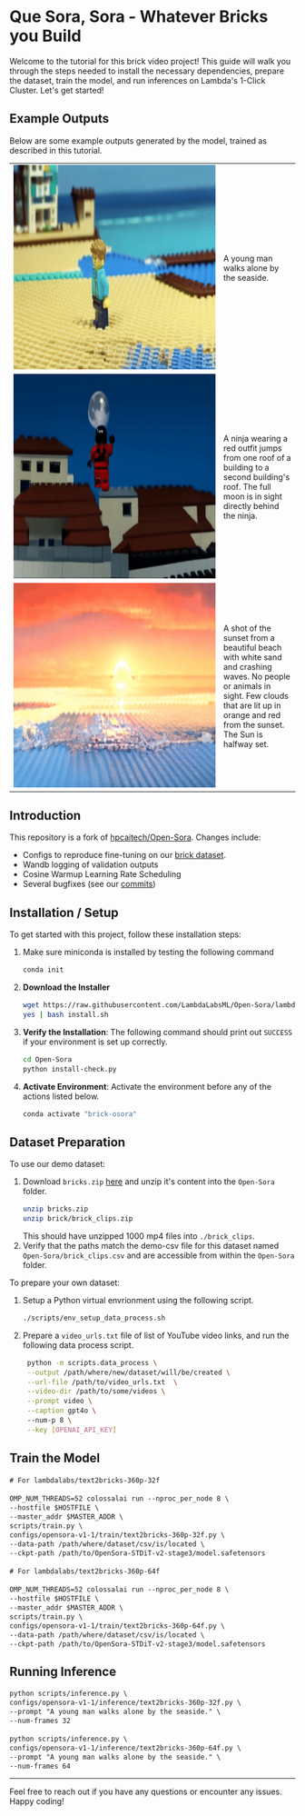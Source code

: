 # Que Sora, Sora - Whatever Bricks you Build

Welcome to the tutorial for this brick video project!
This guide will walk you through the steps needed to install the necessary dependencies, prepare the dataset, train the model, and run inferences on Lambda's 1-Click Cluster. Let's get started!

## Example Outputs
Below are some example outputs generated by the model, trained as described in this tutorial.
<div align="center">
  <table>
    <tr>
      <td><img src="./assets/demo/text2bricks_32f_sample_15.gif" width="640" height="360" alt="A young man walks alone by the seaside."/></td>
      <td width="120">A young man walks alone by the seaside.</td>
    </tr>
    <tr>
      <td><img src="./assets/demo/text2bricks_32f_sample_8.gif" width="640" height="360" alt="A ninja wearing a red outfit jumps from one roof of a building to a second building's roof. The full moon is in sight directly behind the ninja."/></td>
      <td width="120">A ninja wearing a red outfit jumps from one roof of a building to a second building's roof. The full moon is in sight directly behind the ninja.</td>
    </tr>
    <tr>
      <td><img src="./assets/demo/text2bricks_32f_sample_5.gif" width="640" height="360" alt="A shot of the sunset from a beautiful beach with white sand and crashing waves. No people or animals in sight. Few clouds that are lit up in orange and red from the sunset. The Sun is halfway set."/></td>
      <td width="120">A shot of the sunset from a beautiful beach with white sand and crashing waves. No people or animals in sight. Few clouds that are lit up in orange and red from the sunset. The Sun is halfway set.</td>
    </tr>
  </table>
</div>


## Introduction
This repository is a fork of [hpcaitech/Open-Sora](https://github.com/hpcaitech/Open-Sora).
Changes include:
- Configs to reproduce fine-tuning on our [brick dataset](https://lambdaml.s3.us-west-1.amazonaws.com/brick.zip).
- Wandb logging of validation outputs
- Cosine Warmup Learning Rate Scheduling
- Several bugfixes (see our [commits](../../commits/lambda_bricks/))


## Installation / Setup
To get started with this project, follow these installation steps:
1. Make sure miniconda is installed by testing the following command
    ```bash
    conda init
    ```
2. **Download the Installer**
   ```bash
   wget https://raw.githubusercontent.com/LambdaLabsML/Open-Sora/lambda_bricks/install.sh
   yes | bash install.sh
   ```
3. **Verify the Installation**:
    The following command should print out `SUCCESS` if your environment is set up correctly.
    ```bash
    cd Open-Sora
    python install-check.py
    ```
4. **Activate Environment**:
    Activate the environment before any of the actions listed below.
    ```bash
    conda activate "brick-osora"
    ```



## Dataset Preparation
To use our demo dataset:
1. Download `bricks.zip` [here](https://lambdaml.s3.us-west-1.amazonaws.com/brick.zip) and unzip it's content into the `Open-Sora` folder.
    ```bash
    unzip bricks.zip
    unzip brick/brick_clips.zip
    ```
    This should have unzipped 1000 mp4 files into `./brick_clips`.
2. Verify that the paths match the demo-csv file for this dataset named `Open-Sora/brick_clips.csv` and are accessible from within the `Open-Sora` folder.

To prepare your own dataset:
1. Setup a Python virtual envrionment using the following script.
    ```bash
    ./scripts/env_setup_data_process.sh
    ```
2. Prepare a `video_urls.txt` file of list of YouTube video links, and run the following data process script.
   ```bash
    python -m scripts.data_process \
    --output /path/where/new/dataset/will/be/created \
    --url-file /path/to/video_urls.txt  \
    --video-dir /path/to/some/videos \
    --prompt video \
    --caption gpt4o \ 
    --num-p 8 \
    --key [OPENAI_API_KEY]
   ```


## Train the Model



```
# For lambdalabs/text2bricks-360p-32f

OMP_NUM_THREADS=52 colossalai run --nproc_per_node 8 \
--hostfile $HOSTFILE \
--master_addr $MASTER_ADDR \
scripts/train.py \
configs/opensora-v1-1/train/text2bricks-360p-32f.py \
--data-path /path/where/dataset/csv/is/located \
--ckpt-path /path/to/OpenSora-STDiT-v2-stage3/model.safetensors

# For lambdalabs/text2bricks-360p-64f

OMP_NUM_THREADS=52 colossalai run --nproc_per_node 8 \
--hostfile $HOSTFILE \
--master_addr $MASTER_ADDR \
scripts/train.py \
configs/opensora-v1-1/train/text2bricks-360p-64f.py \
--data-path /path/where/dataset/csv/is/located \
--ckpt-path /path/to/OpenSora-STDiT-v2-stage3/model.safetensors
```


## Running Inference

```
python scripts/inference.py \
configs/opensora-v1-1/inference/text2bricks-360p-32f.py \
--prompt "A young man walks alone by the seaside." \
--num-frames 32

python scripts/inference.py \
configs/opensora-v1-1/inference/text2bricks-360p-64f.py \
--prompt "A young man walks alone by the seaside." \
--num-frames 64
```

---

Feel free to reach out if you have any questions or encounter any issues. Happy coding!